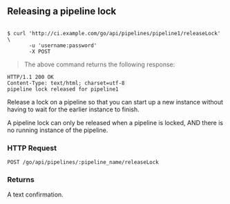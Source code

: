 ## Releasing a pipeline lock

```shell

$ curl 'http://ci.example.com/go/api/pipelines/pipeline1/releaseLock' \
       -u 'username:password'
       -X POST
```

> The above command returns the following response:

```http
HTTP/1.1 200 OK
Content-Type: text/html; charset=utf-8
pipeline lock released for pipeline1
```


Release a lock on a pipeline so that you can start up a new instance without having to wait for the earlier instance to finish.
<aside class="notice">
 A pipeline lock can only be released when a pipeline is locked, AND there is no running instance of the pipeline.
</aside>

### HTTP Request

`POST /go/api/pipelines/:pipeline_name/releaseLock`

### Returns

A text confirmation.
